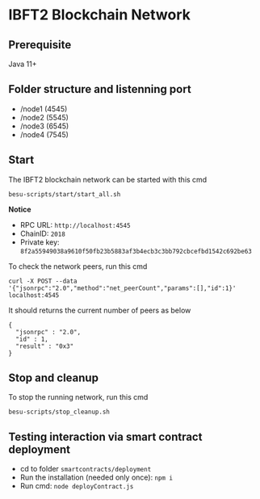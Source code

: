 # IBFT2 Blockchain Network

## Prerequisite

  Java 11+

## Folder structure and listenning port

  - /node1 (4545)
  - /node2 (5545)
  - /node3 (6545)
  - /node4 (7545)

## Start

The IBFT2 blockchain network can be started with this cmd

`besu-scripts/start/start_all.sh`

**Notice**

  - RPC URL: `http://localhost:4545`
  - ChainID: `2018`
  - Private key: `8f2a55949038a9610f50fb23b5883af3b4ecb3c3bb792cbcefbd1542c692be63`

To check the network peers, run this cmd

`curl -X POST --data '{"jsonrpc":"2.0","method":"net_peerCount","params":[],"id":1}' localhost:4545`

It should returns the current number of peers as below

```
{
  "jsonrpc" : "2.0",
  "id" : 1,
  "result" : "0x3"
}
```

## Stop and cleanup

To stop the running network, run this cmd

`besu-scripts/stop_cleanup.sh`

## Testing interaction via smart contract deployment

  - cd to folder `smartcontracts/deployment`
  - Run the installation (needed only once): `npm i`
  - Run cmd: `node deployContract.js`


